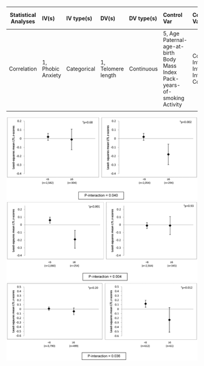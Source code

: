 



| **Statistical Analyses**	|  **IV(s)**  |  **IV type(s)** |  **DV(s)**  |  **DV type(s)**  |  **Control Var** | **Control Var type**  | **Question to be answered** | **_H0_** | **alpha** | **link to paper**| 
|:----------:|:----------|:------------|:-------------|:-------------|:------------|:------------- |:------------------|:----:|:-------:|:-------|
 Correlation	|  1, Phobic Anxiety | Categorical | 1, Telomere length| Continuous | 5, Age Paternal-age-at-birth Body Mass Index Pack-years-of- smoking Activity | Continuous Interval Interval Interval Continuous | 	is higher phobic anxiety generally associated with lower telomere length ? | (CVs) for the telomere <= coefficients of variation (CVs) for the telomere control group| 0.05 | [High Phobic Anxiety Is Related to Lower Leukocyte Telomere Length in Women](https://journals.plos.org/plosone/article?id=10.1371/journal.pone.0040516) |
  |||||||||


![plot1](journal.pone.0040516.g001.png)
![plot2](journal.pone.0040516.g002.png)
![plot3](journal.pone.0040516.g003.png)

